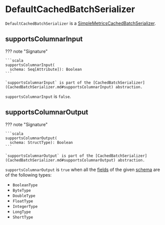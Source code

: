 # DefaultCachedBatchSerializer

`DefaultCachedBatchSerializer` is a [SimpleMetricsCachedBatchSerializer](SimpleMetricsCachedBatchSerializer.md).

## <span id="supportsColumnarInput"> supportsColumnarInput

??? note "Signature"

    ```scala
    supportsColumnarInput(
      schema: Seq[Attribute]): Boolean
    ```

    `supportsColumnarInput` is part of the [CachedBatchSerializer](CachedBatchSerializer.md#supportsColumnarInput) abstraction.

`supportsColumnarInput` is `false`.

## <span id="supportsColumnarOutput"> supportsColumnarOutput

??? note "Signature"

    ```scala
    supportsColumnarOutput(
      schema: StructType): Boolean
    ```

    `supportsColumnarOutput` is part of the [CachedBatchSerializer](CachedBatchSerializer.md#supportsColumnarOutput) abstraction.

`supportsColumnarOutput` is `true` when all the [fields](../types/StructType.md#fields) of the given [schema](../types/StructType.md) are of the following types:

* `BooleanType`
* `ByteType`
* `DoubleType`
* `FloatType`
* `IntegerType`
* `LongType`
* `ShortType`
